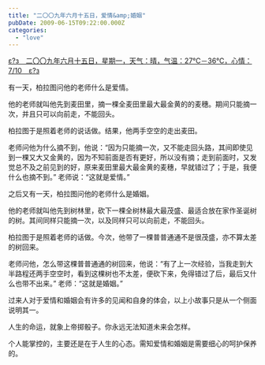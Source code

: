 ```yaml
---
title: "二〇〇九年六月十五日，爱情&amp;婚姻"
pubDate: 2009-06-15T09:22:00.000Z
categories: 
  - "love"
---
```


[ε?з　二〇〇九年六月十五日，星期一，天气：晴，气温：27℃－36℃，心情：7/10　ε?з](https://www.liuweinan.com)

  

有一天，柏拉图问他的老师什么是爱情。

他的老师就叫他先到麦田里，摘一棵全麦田里最大最金黄的的麦穗。期间只能摘一次，并且只可以向前走，不能回头。

柏拉图于是照着老师的说话做。结果，他两手空空的走出麦田。

老师问他为什么摘不到，他说：“因为只能摘一次，又不能走回头路，其间即使见到一棵又大又金黄的，因为不知前面是否有更好，所以没有摘；走到前面时，又发觉总不及之前见到的好，原来麦田里最大最金黄的麦穗，早就错过了；于是，我便什么也摘不到。” 老师说：“这就是爱情。”

之后又有一天，柏拉图问他的老师什么是婚姻。

他的老师就叫他先到树林里，砍下一棵全树林最大最茂盛、最适合放在家作圣诞树的树。其间同样只能摘一次，以及同样只可以向前走，不能回头。

柏拉图于是照着老师的话做。今次，他带了一棵普普通通不是很茂盛，亦不算太差的树回来。

老师问他，怎么带这棵普普通通的树回来，他说：“有了上一次经验，当我走到大半路程还两手空空时，看到这棵树也不太差，便砍下来，免得错过了后，最后又什么也带不出来。” 老师：“这就是婚姻。”

过来人对于爱情和婚姻会有许多的见闻和自身的体会，以上小故事只是从一个侧面说明其一。

人生的命运，就象上帝掷骰子。你永远无法知道未来会怎样。

个人能掌控的，主要还是在于人生的心态。需知爱情和婚姻是需要细心的呵护保养的。
